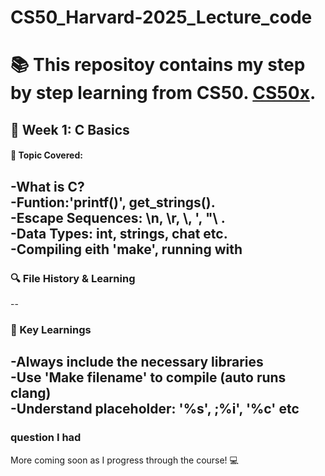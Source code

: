 # CS50_Harvard-2025_Lecture_code

# :books: This repositoy contains my step by step learning from CS50. [CS50x](https://cs50.harvard.edu/x/2025/).

## :memo: Week 1: C Basics 
#### :eyes: Topic Covered:
-What is C? <br>
-Funtion:'printf()', get_strings().<br>
-Escape Sequences: \n, \r, \\, '\, "\ .<br>
-Data Types: int, strings, chat etc.<br>
-Compiling eith 'make', running with <br>
--
### :mag: File History & Learning 
--
### :brain: Key Learnings
-Always include the necessary libraries <br>
-Use 'Make filename' to compile (auto runs clang) <br>
-Understand placeholder: '%s', ;%i', '%c' etc 
--

### question I had

More coming soon as I progress through the course! :computer:

